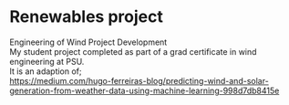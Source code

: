 # Renewables project
Engineering of Wind Project Development \
My student project completed as part of a grad certificate in wind engineering at PSU. \
It is an adaption of; \
https://medium.com/hugo-ferreiras-blog/predicting-wind-and-solar-generation-from-weather-data-using-machine-learning-998d7db8415e

